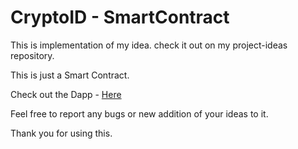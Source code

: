 # CryptoID - SmartContract
This is implementation of my idea. check it out on my project-ideas repository. <br />

This is just a Smart Contract.<br />

Check out the Dapp - [Here](https://github.com/AbdulBasit-MrRobo/CryptoID-Dapp) <br />

Feel free to report any bugs or new addition of your ideas to it.<br />

Thank you for using this.<br />
